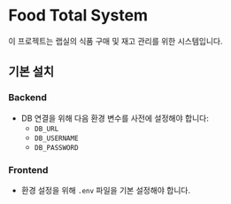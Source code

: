 # Food Total System

이 프로젝트는 랩실의 식품 구매 및 재고 관리를 위한 시스템입니다.

## 기본 설치

### Backend
- DB 연결을 위해 다음 환경 변수를 사전에 설정해야 합니다:
  - `DB_URL`
  - `DB_USERNAME`
  - `DB_PASSWORD`

### Frontend
- 환경 설정을 위해 `.env` 파일을 기본 설정해야 합니다.
